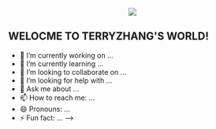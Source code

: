 <p align="center"> 
  <a href="https://www.mrzxr.com">
    <img src="https://github.com/user-attachments/assets/bc8ec403-c1ca-41de-be3c-62dadc48d895">
  </a>
</p>

## WELOCME TO TERRYZHANG'S WORLD!
- 🔭 I’m currently working on ...
- 🌱 I’m currently learning ...
- 👯 I’m looking to collaborate on ...
- 🤔 I’m looking for help with ...
- 💬 Ask me about ...
- 📫 How to reach me: ...
- 😄 Pronouns: ...
- ⚡ Fun fact: ...
-->


